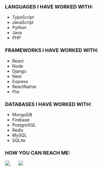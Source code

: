 ### LANGUAGES I HAVE WORKED WITH:
<ul>
  <li>TypeScript</li>
  <li>JavaScript</li>
  <li>Python</li>
  <li>Java</li>
  <li>PHP</li>
</ul>  
  
### FRAMEWORKS I HAVE WORKED WITH:
<ul>
  <li>React</li>
  <li>Node</li>
  <li>Django</li>
  <li>Next</li>
  <li>Express</li>
  <li>ReactNative</li>
  <li>Pixi</li>
</ul>  
  
### DATABASES I HAVE WORKED WITH:
<ul>
  <li>MongoDB</li>
  <li>Firebase</li>
  <li>PostgreSQL</li>
  <li>Redis</li>
  <li>MySQL</li>
  <li>SQLite</li>
</ul>
 
### HOW YOU CAN REACH ME:
<div>
  <a href = "mailto:nickolay.kurnosov@gmail.com">
    <img src="https://img.shields.io/badge/-GMail-%23333?style=for-the-badge&logo=gmail&logoColor=white">
  </a>&nbsp;&nbsp;&nbsp;&nbsp;&nbsp;
  <a href="https://t.me/ni_cko_lay" target="_blank">
    <img src="https://img.shields.io/badge/-Telegram-%230077B5?style=for-the-badge&logo=telegram&logoColor=white" target="_blank">
  </a>  
</div>

